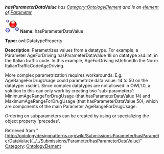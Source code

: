___hasParameterDataValue__ has [Category:OntologyElement](../../Category/OntologyElement "Category:OntologyElement") and is an [element of](../../Property/ElementOf "Property:ElementOf") [Parameter](../../Submissions/Parameter "Submissions:Parameter")_


  




[![DatatypeProperty](../../images/thumb/a/a5/DatatypeProperty.gif/45px-DatatypeProperty.gif)](../../Image/DatatypeProperty.gif "DatatypeProperty")
__Name__: hasParameterDataValue 


__Type:__ owl:DatatypeProperty 


__Description__: Parametrizes values from a datatype. For example, a Parameter AgeForDriving hasParameterDataValue 18 on datatype xsd:int, in the Italian traffic code. In this example, AgeForDriving isDefinedIn the Norm ItalianTrafficCodeAgeDriving.


More complex parametrization requires workarounds. E.g. AgeRangeForDrugUsage could parametrize data value: 14 to 50 on the datatype: xsd:int. Since complex datatypes are not allowed in OWL1.0, a solution to this can only work by creating two 'sub-parameters': MinimumAgeRangeForDrugUsage (that hasParameterDataValue 14) and MaximumAgeRangeForDrugUsage (that hasParameterDataValue 50), which are components of the main Parameter AgeRangeForDrugUsage.


Ordering on subparameters can be created by using or specializing the object property 'precedes'. 





Retrieved from "[http://ontologydesignpatterns.org/wiki/Submissions:Parameter/hasParameterDataValue](../../Submissions/Parameter/hasParameterDataValue)"
 [Category](http://ontologydesignpatterns.org/wiki/Special:Categories "Special:Categories"): [OntologyElement](../../Category/OntologyElement "Category:OntologyElement")